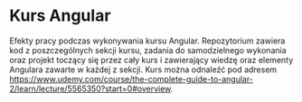 # Kurs Angular

Efekty pracy podczas wykonywania kursu Angular. Repozytorium zawiera kod z poszczególnych sekcji kursu, zadania do samodzielnego wykonania oraz projekt toczący się przez cały kurs i zawierający wiedzę oraz elementy Angulara zawarte w każdej z sekcji. Kurs można odnaleźć pod adresem https://www.udemy.com/course/the-complete-guide-to-angular-2/learn/lecture/5565350?start=0#overview.

